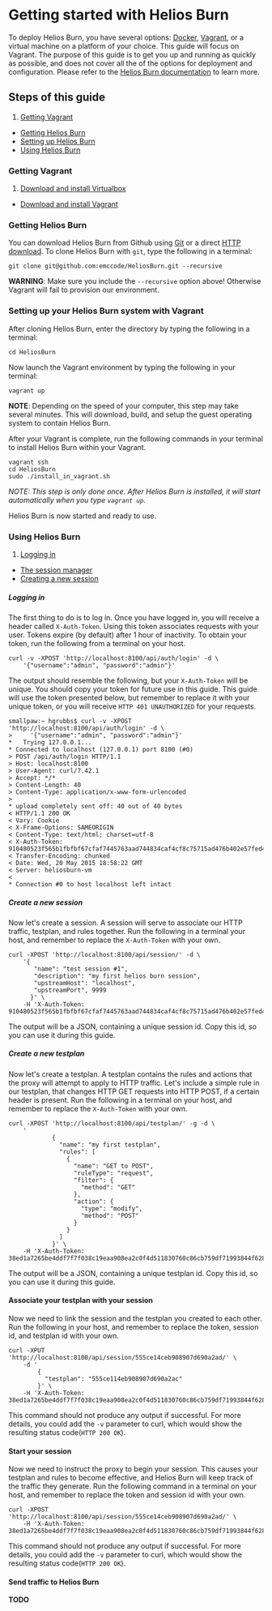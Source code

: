 # Getting started with Helios Burn

To deploy Helios Burn, you have several options: [Docker](https://www.docker.com), [Vagrant](https://www.vagrantup.com/), or a virtual machine on a platform of your choice. This guide will focus on Vagrant. The purpose of this guide is to get you up and running as quickly as possible, and does not cover all the of the options for deployment and configuration. Please refer to the [Helios Burn documentation](../) to learn more.

## Steps of this guide

1. [Getting Vagrant](#getting-vagrant)
*  [Getting Helios Burn](#getting-helios-burn)
*  [Setting up Helios Burn](#setting-up-your-helios-burn-system-with-vagrant)
*  [Using Helios Burn](#using-helios-burn)

### Getting Vagrant

1. [Download and install Virtualbox](https://www.virtualbox.org/wiki/Downloads)
*  [Download and install Vagrant](http://www.vagrantup.com/downloads.html)

### Getting Helios Burn

You can download Helios Burn from Github using [Git](https://github.com/emccode/HeliosBurn/archive/master.zip) or a direct [HTTP download](https://github.com/emccode/HeliosBurn/archive/master.zip). To clone Helios Burn with `git`, type the following in a terminal:

```
git clone git@github.com:emccode/HeliosBurn.git --recursive
```
__WARNING__: Make sure you include the `--recursive` option above! Otherwise Vagrant will fail to provision our environment.

### Setting up your Helios Burn system with Vagrant

After cloning Helios Burn, enter the directory by typing the following in a terminal:

```
cd HeliosBurn
```

Now launch the Vagrant environment by typing the following in your terminal:

```
vagrant up
```
__NOTE__: Depending on the speed of your computer, this step may take several minutes. This will download, build, and setup the guest operating system to contain Helios Burn.

After your Vagrant is complete, run the following commands in your terminal to install Helios Burn within your Vagrant.

```
vagrant ssh
cd HeliosBurn
sudo ./install_in_vagrant.sh
```
*NOTE: This step is only done once. After Helios Burn is installed, it will start automatically when you type `vagrant up`.*

Helios Burn is now started and ready to use.

### Using Helios Burn

1. [Logging in](#logging-in)
*  [The session manager](#the-session-manager)
*  [Creating a new session](#creating-a-new-session)

##### Logging in
The first thing to do is to log in. Once you have logged in, you will receive a header called `X-Auth-Token`. Using this token associates requests with your user. Tokens expire (by default) after 1 hour of inactivity. To obtain your token, run the following from a terminal on your host.

    curl -v -XPOST 'http://localhost:8100/api/auth/login' -d \
        '{"username":"admin", "password":"admin"}'

The output should resemble the following, but your `X-Auth-Token` will be unique. You should copy your token for future use in this guide. This guide will use the token presented below, but remember to replace it with your unique token, or you will receive `HTTP 401 UNAUTHORIZED` for your requests.

    smallpaw:~ hgrubbs$ curl -v -XPOST 'http://localhost:8100/api/auth/login' -d \
    >     '{"username":"admin", "password":"admin"}'
    *   Trying 127.0.0.1...
    * Connected to localhost (127.0.0.1) port 8100 (#0)
    > POST /api/auth/login HTTP/1.1
    > Host: localhost:8100
    > User-Agent: curl/7.42.1
    > Accept: */*
    > Content-Length: 40
    > Content-Type: application/x-www-form-urlencoded
    > 
    * upload completely sent off: 40 out of 40 bytes
    < HTTP/1.1 200 OK
    < Vary: Cookie
    < X-Frame-Options: SAMEORIGIN
    < Content-Type: text/html; charset=utf-8
    < X-Auth-Token: 910480523f565b1fbfbf67cfaf7445763aad744834caf4cf8c75715ad476b402e57fed4f6ea350d4fc72502aa550393aa4430d0908a75e0f7efb2772dca8dfe9
    < Transfer-Encoding: chunked
    < Date: Wed, 20 May 2015 18:58:22 GMT
    < Server: heliosburn-vm
    < 
    * Connection #0 to host localhost left intact


##### Create a new session

Now let's create a session. A session will serve to associate our HTTP traffic, testplan, and rules together. Run the following in a terminal your host, and remember to replace the `X-Auth-Token` with your own.

    curl -XPOST 'http://localhost:8100/api/session/' -d \
        '{
           "name": "test session #1", 
           "description": "my first helios burn session",
           "upstreamHost": "localhost",
           "upstreamPort", 9999
          }' \
        -H 'X-Auth-Token: 910480523f565b1fbfbf67cfaf7445763aad744834caf4cf8c75715ad476b402e57fed4f6ea350d4fc72502aa550393aa4430d0908a75e0f7efb2772dca8dfe9'

The output will be a JSON, containing a unique session id. Copy this id, so you can use it during this guide.

##### Create a new testplan

Now let's create a testplan. A testplan contains the rules and actions that the proxy will attempt to apply to HTTP traffic. Let's include a simple rule in our testplan, that changes HTTP GET requests into HTTP POST, if a certain header is present. Run the following in a terminal on your host, and remember to replace the `X-Auth-Token` with your own.

    curl -XPOST 'http://localhost:8100/api/testplan/' -g -d \
        '
                {
                  "name": "my first testplan",
                  "rules": [
                    {
                      "name": "GET to POST",
                      "ruleType": "request",
                      "filter": {
                        "method": "GET"
                      },
                      "action": {
                        "type": "modify",
                        "method": "POST"
                      }
                    }
                  ]
                }' \
        -H 'X-Auth-Token: 38ed1a7265be4ddf7f7f038c19eaa908ea2c0f4d511830760c86cb759df71993844f6288a60469ff838a024992da3cd205b407bb7c4f47b4e4a27c765e299a2b'

The output will be a JSON, containing a unique testplan id. Copy this id, so you can use it during this guide.

#### Associate your testplan with your session

Now we need to link the session and the testplan you created to each other. Run the following in your host, and remember to replace the token, session id, and testplan id with your own.

    curl -XPUT 'http://localhost:8100/api/session/555ce14ceb908907d690a2ad/' \
        -d '
            {
              "testplan": "555ce114eb908907d690a2ac"
            }' \
        -H 'X-Auth-Token: 38ed1a7265be4ddf7f7f038c19eaa908ea2c0f4d511830760c86cb759df71993844f6288a60469ff838a024992da3cd205b407bb7c4f47b4e4a27c765e299a2b' 

This command should not produce any output if successful. For more details, you could add the `-v` parameter to curl, which would show the resulting status code(`HTTP 200 OK`).


#### Start your session

Now we need to instruct the proxy to begin your session. This causes your testplan and rules to become effective, and Helios Burn will keep track of the traffic they generate. Run the following command in a terminal on your host, and remember to replace the token and session id with your own.

    curl -XPOST 'http://localhost:8100/api/session/555ce14ceb908907d690a2ad/' \
        -H 'X-Auth-Token: 38ed1a7265be4ddf7f7f038c19eaa908ea2c0f4d511830760c86cb759df71993844f6288a60469ff838a024992da3cd205b407bb7c4f47b4e4a27c765e299a2b' 

This command should not produce any output if successful. For more details, you could add the `-v` parameter to curl, which would show the resulting status code(`HTTP 200 OK`).

#### Send traffic to Helios Burn

**TODO**
